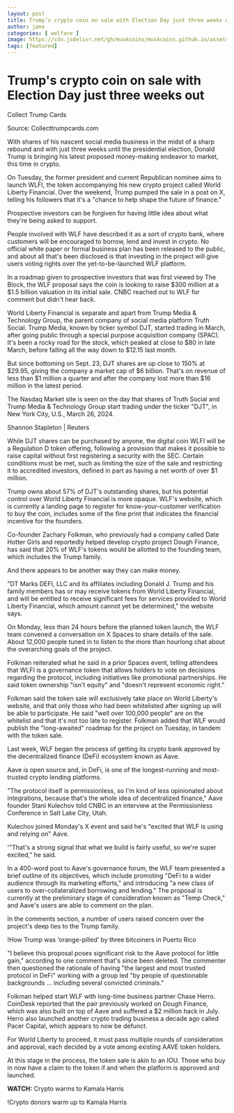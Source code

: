 ```yaml
---
layout: post
title: Trump’s crypto coin on sale with Election Day just three weeks out
author: jane
categories: [ welfare ]
image: https://cdn.jsdelivr.net/gh/muskcoins/muskcoins.github.io/assets/images/okx-register.webp
tags: [featured]
---
```

# Trump's crypto coin on sale with Election Day just three weeks out
Collect Trump Cards

Source: Collecttrumpcards.com

With shares of his nascent social media business in the midst of a sharp rebound and with just three weeks until the presidential election, Donald Trump is bringing his latest proposed money-making endeavor to market, this time in crypto.

On Tuesday, the former president and current Republican nominee aims to launch WLFI, the token accompanying his new crypto project called World Liberty Financial. Over the weekend, Trump pumped the sale in a post on X, telling his followers that it's a "chance to help shape the future of finance."

Prospective investors can be forgiven for having little idea about what they're being asked to support.

People involved with WLF have described it as a sort of crypto bank, where customers will be encouraged to borrow, lend and invest in crypto. No official white paper or formal business plan has been released to the public, and about all that's been disclosed is that investing in the project will give users voting rights over the yet-to-be-launched WLF platform.

In a roadmap given to prospective investors that was first viewed by The Block, the WLF proposal says the coin is looking to raise $300 million at a $1.5 billion valuation in its initial sale. CNBC reached out to WLF for comment but didn't hear back.

World Liberty Financial is separate and apart from Trump Media & Technology Group, the parent company of social media platform Truth Social. Trump Media, known by ticker symbol DJT, started trading in March, after going public through a special purpose acquisition company (SPAC). It's been a rocky road for the stock, which peaked at close to $80 in late March, before falling all the way down to $12.15 last month.

But since bottoming on Sept. 23, DJT shares are up close to 150% at $29.95, giving the company a market cap of $6 billion. That's on revenue of less than $1 million a quarter and after the company lost more than $16 million in the latest period.

The Nasdaq Market site is seen on the day that shares of Truth Social and Trump Media & Technology Group start trading under the ticker "DJT", in New York City, U.S., March 26, 2024.

Shannon Stapleton | Reuters

While DJT shares can be purchased by anyone, the digital coin WLFI will be a Regulation D token offering, following a provision that makes it possible to raise capital without first registering a security with the SEC. Certain conditions must be met, such as limiting the size of the sale and restricting it to accredited investors, defined in part as having a net worth of over $1 million.

Trump owns about 57% of DJT's outstanding shares, but his potential control over World Liberty Financial is more opaque. WLF's website, which is currently a landing page to register for know-your-customer verification to buy the coin, includes some of the fine print that indicates the financial incentive for the founders.

Co-founder Zachary Folkman, who previously had a company called Date Hotter Girls and reportedly helped develop crypto project Dough Finance, has said that 20% of WLF's tokens would be allotted to the founding team, which includes the Trump family.

And there appears to be another way they can make money.

"DT Marks DEFI, LLC and its affiliates including Donald J. Trump and his family members has or may receive tokens from World Liberty Financial, and will be entitled to receive significant fees for services provided to World Liberty Financial, which amount cannot yet be determined," the website says.

On Monday, less than 24 hours before the planned token launch, the WLF team convened a conversation on X Spaces to share details of the sale. About 12,000 people tuned in to listen to the more than hourlong chat about the overarching goals of the project.

Folkman reiterated what he said in a prior Spaces event, telling attendees that WLFI is a governance token that allows holders to vote on decisions regarding the protocol, including initiatives like promotional partnerships. He said token ownership "isn't equity" and "doesn't represent economic right."

Folkman said the token sale will exclusively take place on World Liberty's website, and that only those who had been whitelisted after signing up will be able to participate. He said "well over 100,000 people" are on the whitelist and that it's not too late to register. Folkman added that WLF would publish the "long-awaited" roadmap for the project on Tuesday, in tandem with the token sale.

Last week, WLF began the process of getting its crypto bank approved by the decentralized finance (DeFi) ecosystem known as Aave.

Aave is open source and, in DeFi, is one of the longest-running and most-trusted crypto lending platforms.

"The protocol itself is permissionless, so I'm kind of less opinionated about integrations, because that's the whole idea of decentralized finance," Aave founder Stani Kulechov told CNBC in an interview at the Permissionless Conference in Salt Lake City, Utah.

Kulechov joined Monday's X event and said he's "excited that WLF is using and relying on" Aave.

'"That's a strong signal that what we build is fairly useful, so we're super excited," he said.

In a 400-word post to Aave's governance forum, the WLF team presented a brief outline of its objectives, which include promoting "DeFi to a wider audience through its marketing efforts," and introducing "a new class of users to over-collateralized borrowing and lending." The proposal is currently at the preliminary stage of consideration known as "Temp Check," and Aave's users are able to comment on the plan.

In the comments section, a number of users raised concern over the project's deep ties to the Trump family.

!How Trump was ‘orange-pilled’ by three bitcoiners in Puerto Rico

"I believe this proposal poses significant risk to the Aave protocol for little gain," according to one comment that's since been deleted. The commenter then questioned the rationale of having "the largest and most trusted protocol in DeFi" working with a group led "by people of questionable backgrounds ... including several convicted criminals."

Folkman helped start WLF with long-time business partner Chase Herro. CoinDesk reported that the pair previously worked on Dough Finance, which was also built on top of Aave and suffered a $2 million hack in July. Herro also launched another crypto trading business a decade ago called Pacer Capital, which appears to now be defunct.

For World Liberty to proceed, it must pass multiple rounds of consideration and approval, each decided by a vote among existing AAVE token holders.

At this stage in the process, the token sale is akin to an IOU. Those who buy in now have a claim to the token if and when the platform is approved and launched.

**WATCH:** Crypto warms to Kamala Harris

!Crypto donors warm up to Kamala Harris